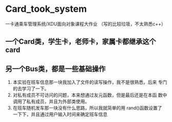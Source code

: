 # Card_took_system
一卡通乘车管理系统/XDU面向对象课程大作业
（写的比较垃圾，不太熟悉c++）
## 一个Card类，学生卡，老师卡，家属卡都继承这个card
## 另一个Bus类，都是一些基础操作
1. 本实验在班车信息那一块我加入了文件的读写操作，我不是很熟悉，后来
专门的去学习了一下。
2. 对私有成员不可访问的问题，本来想通过友元函数，但是最后还是在本函
数中调用了私有成员，并且为外部类使用。
3. 在班车随机发车那一块没有什么思路，所以我就简单的用 rand()函数设置了
一下下，并且通过用户输入时间来确定班车信息
